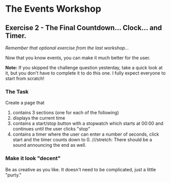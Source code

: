 # The Events Workshop

## Exercise 2 - The Final Countdown... Clock... and Timer.

_Remember that optional exercise from the last workshop..._

Now that you know events, you can make it much better for the user.

**Note:** If you skipped the challenge question yesterday, take a quick look at it, but you don't have to complete it to do this one. I fully expect everyone to start from scratch!

### The Task

Create a page that

1. contains 3 sections (one for each of the following)
2. displays the current time
3. contains a start/stop button with a stopwatch which starts at 00:00 and continues until the user clicks "stop"
4. contains a timer where the user can enter a number of seconds, click start and the timer counts down to 0. ///stretch: There should be a sound announcing the end as well.

### Make it look "decent"

Be as creative as you like. It doesn't need to be complicated, just a little "purty."
